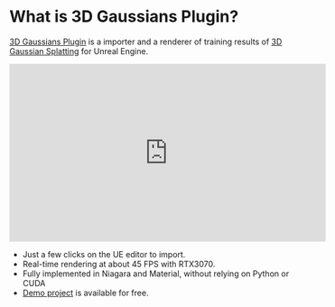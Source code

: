 # What is 3D Gaussians Plugin?

[3D Gaussians Plugin](https://vrlab.akiya-souken.co.jp/en/products/threedgaussianplugin/) is a importer and a renderer of training results of [3D Gaussian Splatting](https://repo-sam.inria.fr/fungraph/3d-gaussian-splatting/) for Unreal Engine.

<iframe width="560" height="315" src="https://www.youtube.com/embed/AGr__JrojZg" title="YouTube video player" frameborder="0" allow="accelerometer; autoplay; clipboard-write; encrypted-media; gyroscope; picture-in-picture" allowfullscreen></iframe>

- Just a few clicks on the UE editor to import.
- Real-time rendering at about 45 FPS with RTX3070.
- Fully implemented in Niagara and Material, without relying on Python or CUDA
- [Demo project](./demo-project-overview) is available for free.